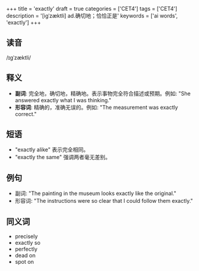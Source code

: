+++
title = 'exactly'
draft = true
categories = ['CET4']
tags = ['CET4']
description = '[igˈzæktli] ad.确切地；恰恰正是'
keywords = ['ai words', 'exactly']
+++

## 读音
/ɪɡˈzæktli/

## 释义
- **副词**: 完全地，确切地，精确地。表示事物完全符合描述或预期。例如: "She answered exactly what I was thinking."
- **形容词**: 精确的，准确无误的。例如: "The measurement was exactly correct."

## 短语
- "exactly alike" 表示完全相同。
- "exactly the same" 强调两者毫无差别。

## 例句
- 副词: "The painting in the museum looks exactly like the original."
- 形容词: "The instructions were so clear that I could follow them exactly."

## 同义词
- precisely
- exactly so
- perfectly
- dead on
- spot on
